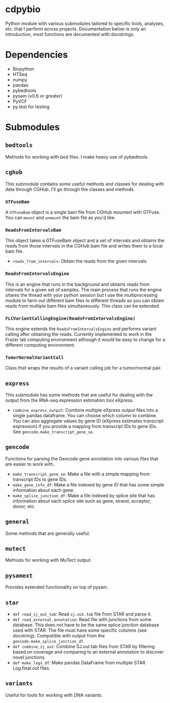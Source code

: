 cdpybio
==========

Python module with various submodules tailored to specific tools, analyses,
etc. that I perform across projects. Documentation below is only an
introduction, most functions are documented with docstrings.

# Dependencies

* Biopython
* HTSeq
* numpy
* pandas
* pybedtools
* pysam (v0.6 or greater)
* PyVCF
* py.test for testing

# Submodules

## `bedtools`

Methods for working with bed files. I make heavy use of pybedtools.

## `cghub`

This submodule contains some useful methods and classes for dealing with data
through CGHub. I'll go through the classes and methods.

### `GTFuseBam`

A `GTFuseBam` object is a single bam file from CGHub mounted with GTFuse. You
can `mount` and `unmount` the bam file as you'd like.

### `ReadsFromIntervalsBam`

This object takes a GTFuseBam object and a set of intervals and obtains the
reads from those intervals in the CGHub bam file and writes them to a local bam
file.

* `reads_from_intervals`: Obtain the reads from the given intervals.

### `ReadsFromIntervalsEngine`

This is an engine that runs in the background and obtains reads from intervals
for a given set of samples. The main process that runs the engine shares the
thread with your python session but I use the multiprocessing module to farm out
different bam files to different threads so you can obtain reads from multiple
bam files simultaneously. This class can be extended.

### `FLCVariantCallingEngine(ReadsFromIntervalsEngine)`

This engine extends the `ReadsFromIntervalsEngine` and performs variant calling
after obtaining the reads. Currently implemented to work in the Frazer lab
computing environment although it would be easy to change for a different
computing environment.

### `TumorNormalVariantCall`

Class that wraps the results of a variant calling job for a tumor/normal pair.

## `express`

This submodule has some methods that are useful for dealing with the output
from the RNA-seq expression estimation tool eXpress. 

 * `combine_express_output`: Combine multiple eXpress output files into a
   single pandas dataframe. You can choose which column to combine. You can
also aggregate values by gene ID (eXpress estimates transcript expression) if
you provide a mapping from transcript IDs to gene IDs. See
`gencode.make_transcript_gene_se`.

## `gencode`

Functions for parsing the Gencode gene annotation into various files that are
easier to work with.

 * `make_transcript_gene_se`: Make a file with a simple mapping from transcript
   IDs to gene IDs.
 * `make_gene_info_df`: Make a file indexed by gene ID that has some simple
   information about each gene.
 * `make_splice_junction_df`: Make a file indexed by splice site that has
   information about each splice site such as gene, strand, acceptor, donor,
etc.

## `general`

Some methods that are generally useful.

## `mutect`

Methods for working with MuTect output.

## `pysamext`

Provides extended functionality on top of pysam.

## `star`

 * `def read_sj_out_tab`: Read `sj.out.tab` file from STAR and parse it.
 * `def read_external_annotation`: Read file with junctions from some database.
   This does not have to be the same splice junction database used with STAR.
The file must have some specific columns (see docstring). Compatible with
output from the `gencode.make_splice_junction_df`.
 * `def combine_sj_out`: Combine SJ.out.tab files from STAR by filtering based
   on coverage and comparing to an external annotation to discover novel
junctions.
 * `def make_logs_df`: Make pandas DataFrame from multiple STAR Log.final.out
   files.

## `variants`

Useful for tools for working with DNA variants.
